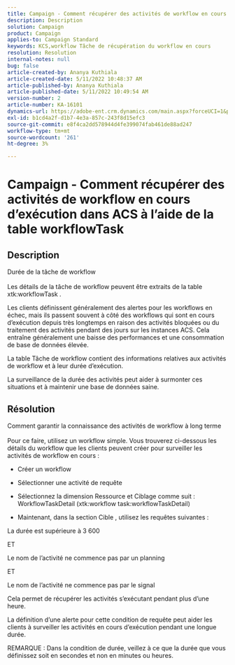 ```yaml
---
title: Campaign - Comment récupérer des activités de workflow en cours d’exécution dans ACS à l’aide de la table workflowTask
description: Description
solution: Campaign
product: Campaign
applies-to: Campaign Standard
keywords: KCS,workflow Tâche de récupération du workflow en cours
resolution: Resolution
internal-notes: null
bug: false
article-created-by: Ananya Kuthiala
article-created-date: 5/11/2022 10:48:37 AM
article-published-by: Ananya Kuthiala
article-published-date: 5/11/2022 10:49:54 AM
version-number: 2
article-number: KA-16101
dynamics-url: https://adobe-ent.crm.dynamics.com/main.aspx?forceUCI=1&pagetype=entityrecord&etn=knowledgearticle&id=d72bffe3-17d1-ec11-a7b5-0022480a8e40
exl-id: b1cd4a2f-d1b7-4e3a-857c-243f8d15efc3
source-git-commit: e8f4ca2dd578944d4fe399074fab461de88ad247
workflow-type: tm+mt
source-wordcount: '261'
ht-degree: 3%

---
```


# Campaign - Comment récupérer des activités de workflow en cours d’exécution dans ACS à l’aide de la table workflowTask

## Description

Durée de la tâche de workflow<br><br>
Les détails de la tâche de workflow peuvent être extraits de la table xtk:workflowTask .

Les clients définissent généralement des alertes pour les workflows en échec, mais ils passent souvent à côté des workflows qui sont en cours d’exécution depuis très longtemps en raison des activités bloquées ou du traitement des activités pendant des jours sur les instances ACS.
Cela entraîne généralement une baisse des performances et une consommation de base de données élevée.


La table Tâche de workflow contient des informations relatives aux activités de workflow et à leur durée d’exécution.

La surveillance de la durée des activités peut aider à surmonter ces situations et à maintenir une base de données saine.


## Résolution

Comment garantir la connaissance des activités de workflow à long terme<br><br>
Pour ce faire, utilisez un workflow simple. Vous trouverez ci-dessous les détails du workflow que les clients peuvent créer pour surveiller les activités de workflow en cours :

- Créer un workflow

- Sélectionner une activité de requête

- Sélectionnez la dimension Ressource et Ciblage comme suit : WorkflowTaskDetail (xtk:workflow task:workflowTaskDetail)

- Maintenant, dans la section Cible , utilisez les requêtes suivantes :

La durée est supérieure à 3 600

ET

Le nom de l’activité ne commence pas par un planning

ET

Le nom de l’activité ne commence pas par le signal



Cela permet de récupérer les activités s’exécutant pendant plus d’une heure.

La définition d’une alerte pour cette condition de requête peut aider les clients à surveiller les activités en cours d’exécution pendant une longue durée.

REMARQUE : Dans la condition de durée, veillez à ce que la durée que vous définissez soit en secondes et non en minutes ou heures.
